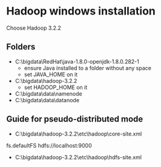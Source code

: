 # Hadoop windows installation
Choose Hadoop 3.2.2

## Folders

* C:\bigdata\RedHat\java-1.8.0-openjdk-1.8.0.282-1
   * ensure Java installed to a folder without any space 
   * set JAVA_HOME on it
* C:\bigdata\hadoop-3.2.2
   * set HADOOP_HOME on it
* C:\bigdata\data\namenode
* C:\bigdata\data\datanode

## Guide for pseudo-distributed mode
* C:\bigdata\hadoop-3.2.2\etc\hadoop\core-site.xml
<configuration>
    <property>
        <name>fs.defaultFS</name>
        <value>hdfs://localhost:9000</value>
    </property>
</configuration>

* C:\bigdata\hadoop-3.2.2\etc\hadoop\hdfs-site.xml

